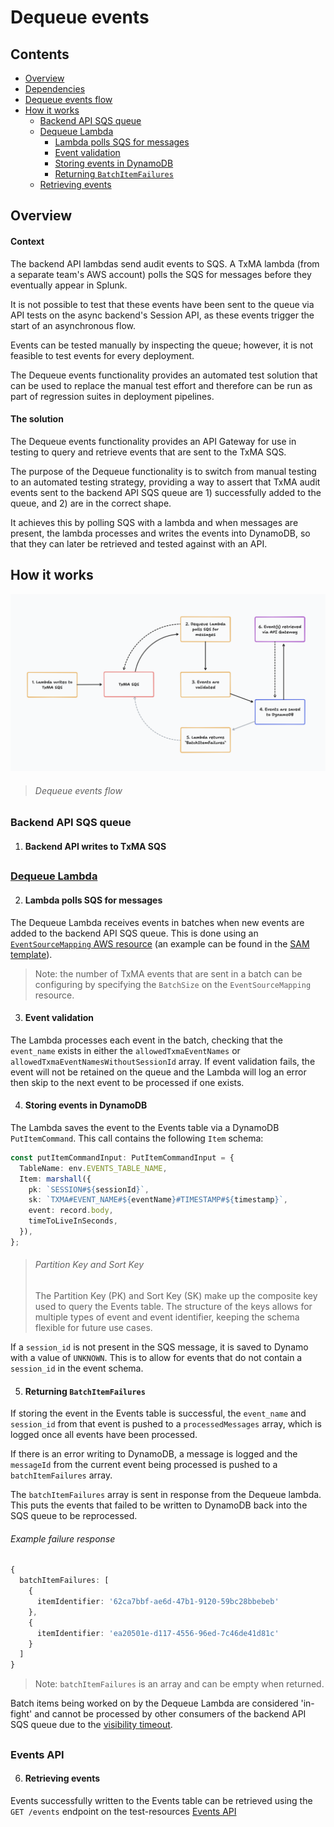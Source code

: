 # Dequeue events

## Contents
- [Overview](#overview)
- [Dependencies](#dependencies)
- [Dequeue events flow](#dequeue-events-flow)
- [How it works](#how-it-works)
  - [Backend API SQS queue](#backend-api-sqs-queue)
  - [Dequeue Lambda](#dequeue-lambda)
    - [Lambda polls SQS for messages](#lambda-polls-sqs-for-messages)
    - [Event validation](#event-validation)
    - [Storing events in DynamoDB](#storing-events-in-dynamodb)
    - [Returning `BatchItemFailures`](#returning-batchitemfailures)
  - [Retrieving events](#retrieving-events)

## Overview

#### Context

The backend API lambdas send audit events to SQS. A TxMA lambda (from a separate
team's AWS account) polls the SQS for messages before they eventually appear in
Splunk.

It is not possible to test that these events have been sent to the queue via API
tests on the async backend's Session API, as these events trigger the start of
an asynchronous flow.

Events can be tested manually by inspecting the queue; however, it is not
feasible to test events for every deployment.

The Dequeue events functionality provides an automated test solution that can be
used to replace the manual test effort and therefore can be run as part of
regression suites in deployment pipelines.

#### The solution

The Dequeue events functionality provides an API Gateway for use in testing to
query and retrieve events that are sent to the TxMA SQS.

The purpose of the Dequeue functionality is to switch from manual testing to an
automated testing strategy, providing a way to assert that TxMA audit events
sent to the backend API SQS queue are 1) successfully added to the queue, and 2)
are in the correct shape.

It achieves this by polling SQS with a lambda and when messages are present, the
lambda processes and writes the events into DynamoDB, so that they can later be
retrieved and tested against with an API.

## How it works

<img src="dequeue_events_diagram.png">

> ###### Dequeue events flow

##

### Backend API SQS queue

1. #### Backend API writes to TxMA SQS

##

### [Dequeue Lambda](./dequeueHandler.ts)

2. #### Lambda polls SQS for messages

The Dequeue Lambda receives events in batches when new events are added to the
backend API SQS queue. This is done using an
[`EventSourceMapping` AWS resource](https://docs.aws.amazon.com/AWSCloudFormation/latest/UserGuide/aws-resource-lambda-eventsourcemapping.html)
(an example can be found in the [SAM template](../../../infra/dequeue/function.yaml)).

> Note: the number of TxMA events that are sent in a batch can be configuring by
specifying the `BatchSize` on the `EventSourceMapping` resource.

3. #### Event validation

The Lambda processes each event in the batch, checking that the `event_name`
exists in either the `allowedTxmaEventNames` or
`allowedTxmaEventNamesWithoutSessionId` array. If event validation fails, the
event will not be retained on the queue and the Lambda will log an error then
skip to the next event to be processed if one exists.

4. #### Storing events in DynamoDB

The Lambda saves the event to the Events table via a DynamoDB `PutItemCommand`.
This call contains the following `Item` schema:

```typescript
const putItemCommandInput: PutItemCommandInput = {
  TableName: env.EVENTS_TABLE_NAME,
  Item: marshall({
    pk: `SESSION#${sessionId}`,
    sk: `TXMA#EVENT_NAME#${eventName}#TIMESTAMP#${timestamp}`,
    event: record.body,
    timeToLiveInSeconds,
  }),
};
```

> ###### Partition Key and Sort Key
> The Partition Key (PK) and Sort Key (SK) make up the composite key used to
> query the Events table. The structure of the keys allows for multiple types of
> event and event identifier, keeping the schema flexible for future use cases.

If a `session_id` is not present in the SQS message, it is saved to Dynamo with
a value of `UNKNOWN`. This is to allow for events that do not contain a
`session_id` in the event schema.

5. #### Returning `BatchItemFailures`

If storing the event in the Events table is successful, the `event_name` and
`session_id` from that event is pushed to a `processedMessages` array, which is
logged once all events have been processed.

If there is an error writing to DynamoDB, a message is logged and the
`messageId` from the current event being processed is pushed to a
`batchItemFailures` array.

The `batchItemFailures` array is sent in response from the Dequeue lambda. This
puts the events that failed to be written to DynamoDB back into the SQS queue to
be reprocessed.

###### Example failure response

```typescript
{
  batchItemFailures: [
    {
      itemIdentifier: '62ca7bbf-ae6d-47b1-9120-59bc28bbebeb'
    },
    {
      itemIdentifier: 'ea20501e-d117-4556-96ed-7c46de41d81c'
    }
  ]
}
```

> Note: `batchItemFailures` is an array and can be empty when returned.

Batch items being worked on by the Dequeue Lambda are considered 'in-fight' and
cannot be processed by other consumers of the backend API SQS queue due to the
[visibility timeout](https://docs.aws.amazon.com/AWSSimpleQueueService/latest/SQSDeveloperGuide/sqs-visibility-timeout.html).

##

### Events API

6. #### Retrieving events

Events successfully written to the Events table can be retrieved using
the `GET /events` endpoint on the test-resources
[Events API](../../../openApiSpecs/events-spec.yaml)
